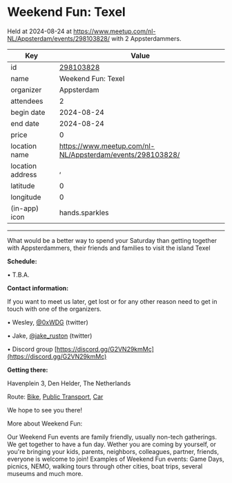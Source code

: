 # Weekend Fun: Texel
Held at 2024-08-24 at https://www.meetup.com/nl-NL/Appsterdam/events/298103828/ with 2 Appsterdammers.
        
|Key|Value
|---|---|
|id|[298103828](https://www.meetup.com/appsterdam/events/298103828/)|
|name|Weekend Fun: Texel|
|organizer|Appsterdam|
|attendees|2|
|begin date|2024-08-24|
|end date|2024-08-24|
|price|0|
|location name|https://www.meetup.com/nl-NL/Appsterdam/events/298103828/|
|location address|, |
|latitude|0|
|longitude|0|
|(in-app) icon|hands.sparkles|

---

What would be a better way to spend your Saturday than getting together with Appsterdammers, their friends and families to visit the island Texel

**Schedule:**

• T.B.A.

**Contact information:**

If you want to meet us later, get lost or for any other reason need to get in touch with one of the organizers.

• Wesley, [@0xWDG](http://twitter.com/0xWDG/) (twitter)

• Jake, [@jake_ruston](http://twitter.com/jake_ruston/) (twitter)

• Discord group [https://discord.gg/G2VN29kmMc](https://discord.gg/G2VN29kmMc)

**Getting there:**

Havenplein 3, Den Helder, The Netherlands

Route: [Bike](http://maps.apple.com/?daddr=havenplein%203%20den%20helder&amp;t=m&amp;dirflg=b), [Public Transport](http://maps.apple.com/?daddr=havenplein%203%20den%20helder&amp;t=m&amp;dirflg=r), [Car](http://maps.apple.com/?daddr=havenplein%203%20den%20helder&amp;t=m&amp;dirflg=d)

We hope to see you there!

More about Weekend Fun:

Our Weekend Fun events are family friendly, usually non-tech gatherings. We get together to have a fun day. Wether you are coming by yourself, or you're bringing your kids, parents, neighbors, colleagues, partner, friends, everyone is welcome to join! Examples of Weekend Fun events: Game Days, picnics, NEMO, walking tours through other cities, boat trips, several museums and much more. 
